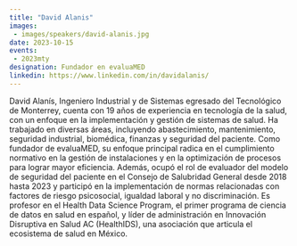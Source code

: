 ```yaml
---
title: "David Alanis"
images:
 - images/speakers/david-alanis.jpg
date: 2023-10-15
events:
 - 2023mty
designation: Fundador en evaluaMED
linkedin: https://www.linkedin.com/in/davidalanis/
---
```


David Alanís, Ingeniero Industrial y de Sistemas egresado del Tecnológico de Monterrey, cuenta con 19 años de experiencia en tecnología de la salud, con un enfoque en la implementación y gestión de sistemas de salud. Ha trabajado en diversas áreas, incluyendo abastecimiento, mantenimiento, seguridad industrial, biomédica, finanzas y seguridad del paciente. Como fundador de evaluaMED, su enfoque principal radica en el cumplimiento normativo en la gestión de instalaciones y en la optimización de procesos para lograr mayor eficiencia. Además, ocupó el rol de evaluador del modelo de seguridad del paciente en el Consejo de Salubridad General desde 2018 hasta 2023 y participó en la implementación de normas relacionadas con factores de riesgo psicosocial, igualdad laboral y no discriminación. Es profesor en el Health Data Science Program, el primer programa de ciencia de datos en salud en español, y líder de administración en Innovación Disruptiva en Salud AC (HealthIDS), una asociación que articula el ecosistema de salud en México.
